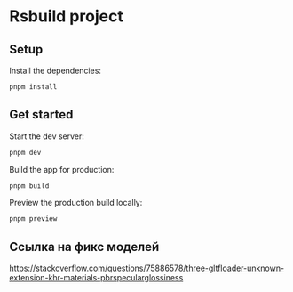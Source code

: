 # Rsbuild project

## Setup

Install the dependencies:

```bash
pnpm install
```

## Get started

Start the dev server:

```bash
pnpm dev
```

Build the app for production:

```bash
pnpm build
```

Preview the production build locally:

```bash
pnpm preview
```

## Ссылка на фикс моделей

<https://stackoverflow.com/questions/75886578/three-gltfloader-unknown-extension-khr-materials-pbrspecularglossiness>
